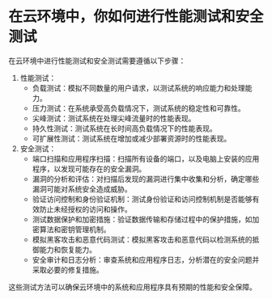# 在云环境中，你如何进行性能测试和安全测试

在云环境中进行性能测试和安全测试需要遵循以下步骤：

1. 性能测试：
    - 负载测试：模拟不同数量的用户请求，以测试系统的响应能力和处理能力。
    - 压力测试：在系统承受高负载情况下，测试系统的稳定性和可靠性。
    - 尖峰测试：测试系统在处理尖峰流量时的性能表现。
    - 持久性测试：测试系统在长时间高负载情况下的性能表现。
    - 可扩展性测试：测试系统在增加或减少部署资源时的性能表现。
2. 安全测试：
    - 端口扫描和应用程序扫描：扫描所有设备的端口，以及电脑上安装的应用程序，以发现可能存在的安全漏洞。
    - 漏洞的分析和评估：对扫描后发现的漏洞进行集中收集和分析，确定哪些漏洞可能对系统安全造成威胁。
    - 验证访问控制和身份验证机制：测试身份验证和访问控制机制是否能够有效防止未经授权的访问和操作。
    - 测试数据保护和加密措施：验证数据传输和存储过程中的保护措施，如加密算法和密钥管理机制。
    - 模拟黑客攻击和恶意代码测试：模拟黑客攻击和恶意代码以检测系统的抵御能力和恢复能力。
    - 安全审计和日志分析：审查系统和应用程序日志，分析潜在的安全问题并采取必要的修复措施。

这些测试方法可以确保云环境中的系统和应用程序具有预期的性能和安全保障。
